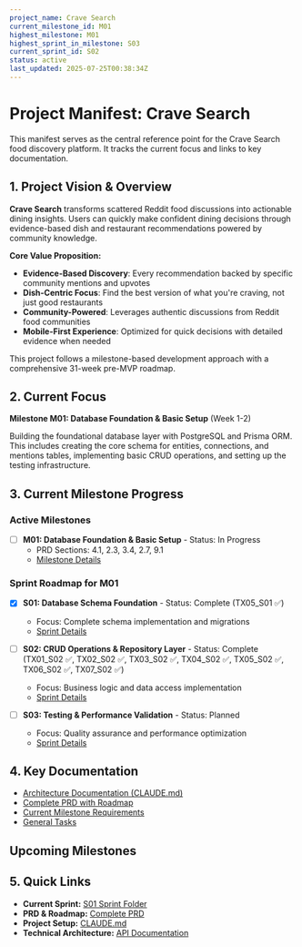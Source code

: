 ```yaml
---
project_name: Crave Search
current_milestone_id: M01
highest_milestone: M01
highest_sprint_in_milestone: S03
current_sprint_id: S02
status: active
last_updated: 2025-07-25T00:38:34Z
---
```


# Project Manifest: Crave Search

This manifest serves as the central reference point for the Crave Search food discovery platform. It tracks the current focus and links to key documentation.

## 1. Project Vision & Overview

**Crave Search** transforms scattered Reddit food discussions into actionable dining insights. Users can quickly make confident dining decisions through evidence-based dish and restaurant recommendations powered by community knowledge.

**Core Value Proposition:**

- **Evidence-Based Discovery**: Every recommendation backed by specific community mentions and upvotes
- **Dish-Centric Focus**: Find the best version of what you're craving, not just good restaurants
- **Community-Powered**: Leverages authentic discussions from Reddit food communities
- **Mobile-First Experience**: Optimized for quick decisions with detailed evidence when needed

This project follows a milestone-based development approach with a comprehensive 31-week pre-MVP roadmap.

## 2. Current Focus

**Milestone M01: Database Foundation & Basic Setup** (Week 1-2)

Building the foundational database layer with PostgreSQL and Prisma ORM. This includes creating the core schema for entities, connections, and mentions tables, implementing basic CRUD operations, and setting up the testing infrastructure.

## 3. Current Milestone Progress

### Active Milestones

- [ ] **M01: Database Foundation & Basic Setup** - Status: In Progress
  - PRD Sections: 4.1, 2.3, 3.4, 2.7, 9.1
  - [Milestone Details](./02_REQUIREMENTS/M01_Database_Foundation_Basic_Setup/M01_milestone_meta.md)

### Sprint Roadmap for M01

- [x] **S01: Database Schema Foundation** - Status: Complete (TX05_S01 ✅)

  - Focus: Complete schema implementation and migrations
  - [Sprint Details](./03_SPRINTS/S01_M01_Database_Schema_Foundation/S01_M01_sprint_meta.md)

- [ ] **S02: CRUD Operations & Repository Layer** - Status: Complete (TX01_S02 ✅, TX02_S02 ✅, TX03_S02 ✅, TX04_S02 ✅, TX05_S02 ✅, TX06_S02 ✅, TX07_S02 ✅)

  - Focus: Business logic and data access implementation
  - [Sprint Details](./03_SPRINTS/S02_M01_CRUD_Operations_Repository_Layer/S02_M01_sprint_meta.md)

- [ ] **S03: Testing & Performance Validation** - Status: Planned
  - Focus: Quality assurance and performance optimization
  - [Sprint Details](./03_SPRINTS/S03_M01_Testing_Performance_Validation/S03_M01_sprint_meta.md)

## 4. Key Documentation

- [Architecture Documentation (CLAUDE.md)](../CLAUDE.md)
- [Complete PRD with Roadmap](../../PRD.md)
- [Current Milestone Requirements](./02_REQUIREMENTS/M01_Database_Foundation_Basic_Setup/)
- [General Tasks](./04_GENERAL_TASKS/)

## Upcoming Milestones

## 5. Quick Links

- **Current Sprint:** [S01 Sprint Folder](./03_SPRINTS/S01_M01_Database_Schema_Foundation/)
- **PRD & Roadmap:** [Complete PRD](../../PRD.md)
- **Project Setup:** [CLAUDE.md](../CLAUDE.md)
- **Technical Architecture:** [API Documentation](../../apps/api/README.md)
